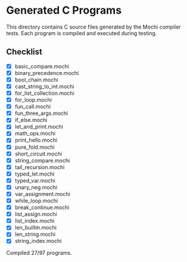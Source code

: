 # Generated C Programs

This directory contains C source files generated by the Mochi compiler tests.
Each program is compiled and executed during testing.

## Checklist

- [x] basic_compare.mochi
- [x] binary_precedence.mochi
- [x] bool_chain.mochi
- [x] cast_string_to_int.mochi
- [x] for_list_collection.mochi
- [x] for_loop.mochi
- [x] fun_call.mochi
- [x] fun_three_args.mochi
- [x] if_else.mochi
- [x] let_and_print.mochi
- [x] math_ops.mochi
- [x] print_hello.mochi
- [x] pure_fold.mochi
- [x] short_circuit.mochi
- [x] string_compare.mochi
- [x] tail_recursion.mochi
- [x] typed_let.mochi
- [x] typed_var.mochi
- [x] unary_neg.mochi
- [x] var_assignment.mochi
- [x] while_loop.mochi
- [x] break_continue.mochi
- [x] list_assign.mochi
- [x] list_index.mochi
- [x] len_builtin.mochi
- [x] len_string.mochi
- [x] string_index.mochi

Compiled 27/97 programs.
